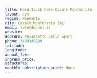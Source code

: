 ```yaml
---
title: Hard Block Cafe Casale Monferrato
layout: gym
region: Piemonte
city: Casale Monferrato (AL)
email: lele@docnet.it
website: 
address: Palazzetto dello Sport
phone: 3488145288
latitude: 
longitude: 
annual_fee: 
ingress_price: 
structures: 
monthly_subscription_price: None
---
```


